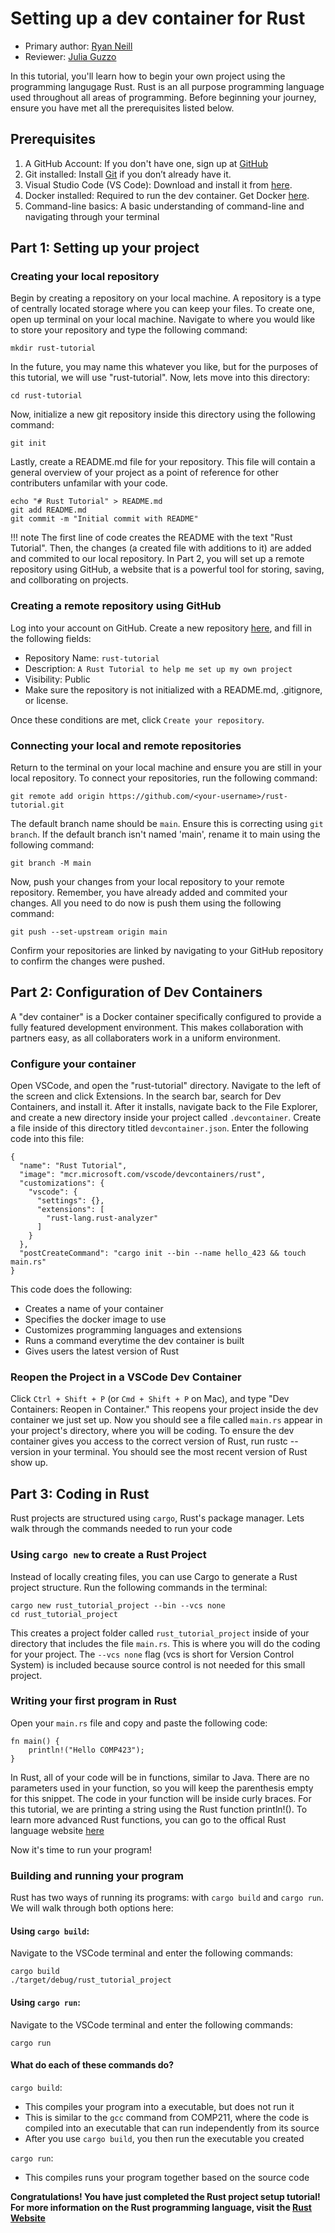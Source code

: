 # Setting up a dev container for Rust

* Primary author: [Ryan Neill](https://github.com/raneill26)
* Reviewer: [Julia Guzzo](https://github.com/jkguzzo)

In this tutorial, you'll learn how to begin your own project using the programming langugage Rust. Rust is an all purpose programming language used throughout all areas of programming. Before beginning your journey, ensure you have met all the prerequisites listed below.

## Prerequisites

1. A GitHub Account: If you don't have one, sign up at [GitHub](https://github.com)
2. Git installed: Install [Git](https://git-scm.com/book/en/v2/Getting-Started-Installing-Git) if you don’t already have it.
3. Visual Studio Code (VS Code): Download and install it from [here](https://code.visualstudio.com/).
4. Docker installed: Required to run the dev container. Get Docker [here](https://www.docker.com/products/docker-desktop/).
5. Command-line basics: A basic understanding of command-line and navigating through your terminal

## Part 1: Setting up your project
### Creating your local repository

Begin by creating a repository on your local machine. A repository is a type of centrally located storage where you can keep your files. To create one, open up terminal on your local machine. Navigate to where you would like to store your repository and type the following command:

```
mkdir rust-tutorial
```

In the future, you may name this whatever you like, but for the purposes of this tutorial, we will use "rust-tutorial". Now, lets move into this directory:

```
cd rust-tutorial
```

Now, initialize a new git repository inside this directory using the following command:

```
git init
```

Lastly, create a README.md file for your repository. This file will contain a general overview of your project as a point of reference for other contributers unfamilar with your code. 

```
echo "# Rust Tutorial" > README.md 
git add README.md
git commit -m "Initial commit with README"
```

!!! note 
    The first line of code creates the README with the text "Rust Tutorial". Then, the changes (a created file with additions to it) are added and commited to our local repository. In Part 2, you will set up a remote repository using GitHub, a website that is a powerful tool for storing, saving, and collborating on projects. 

### Creating a remote repository using GitHub

Log into your account on GitHub. Create a new repository [here](https://github.com/new), and fill in the following fields:

- Repository Name: ```rust-tutorial```
- Description: ```A Rust Tutorial to help me set up my own project```
- Visibility: Public
- Make sure the repository is not initialized with a README.md, .gitignore, or license. 

Once these conditions are met, click ```Create your repository```.

### Connecting your local and remote repositories
Return to the terminal on your local machine and ensure you are still in your local repository. To connect your repositories, run the following command:

```
git remote add origin https://github.com/<your-username>/rust-tutorial.git
```

The default branch name should be ```main```. Ensure this is correcting using ```git branch```. If the default branch isn't named 'main', rename it to main using the following command:

```
git branch -M main  
```

Now, push your changes from your local repository to your remote repository. Remember, you have already added and commited your changes. All you need to do now is push them using the following command: 

```
git push --set-upstream origin main
```

Confirm your repositories are linked by navigating to your GitHub repository to confirm the changes were pushed.

## Part 2: Configuration of Dev Containers
A "dev container" is a Docker container specifically configured to provide a fully featured development environment. This makes collaboration with partners easy, as all collaboraters work in a uniform environment. 

### Configure your container
Open VSCode, and open the "rust-tutorial" directory. Navigate to the left of the screen and click Extensions. In the search bar, search for Dev Containers, and install it. After it installs, navigate back to the File Explorer, and create a new directory inside your project called ```.devcontainer```. Create a file inside of this directory titled ```devcontainer.json```. Enter the following code into this file:

```
{
  "name": "Rust Tutorial",
  "image": "mcr.microsoft.com/vscode/devcontainers/rust",
  "customizations": {
    "vscode": {
      "settings": {},
      "extensions": [
        "rust-lang.rust-analyzer"
      ]
    }
  },
  "postCreateCommand": "cargo init --bin --name hello_423 && touch main.rs"
}
```

This code does the following: 

- Creates a name of your container
- Specifies the docker image to use
- Customizes programming languages and extensions
- Runs a command everytime the dev container is built
- Gives users the latest version of Rust

### Reopen the Project in a VSCode Dev Container
Click ```Ctrl + Shift + P``` (or ```Cmd + Shift + P``` on Mac), and type "Dev Containers: Reopen in Container." This reopens your project inside the dev container we just set up. Now you should see a file called ```main.rs``` appear in your project's directory, where you will be coding. To ensure the dev container gives you access to the correct version of Rust, run rustc --version in your terminal. You should see the most recent version of Rust show up.

## Part 3: Coding in Rust
Rust projects are structured using ```cargo```, Rust's package manager. Lets walk through the commands needed to run your code

### Using ```cargo new``` to create a Rust Project
Instead of locally creating files, you can use Cargo to generate a Rust project structure. Run the following commands in the terminal:

```
cargo new rust_tutorial_project --bin --vcs none  
cd rust_tutorial_project  
```

This creates a project folder called ```rust_tutorial_project``` inside of your directory that includes the file ```main.rs```. This is where you will do the coding for your project. The ```--vcs none``` flag (vcs is short for Version Control System) is included because source control is not needed for this small project. 

### Writing your first program in Rust
Open your ```main.rs``` file and copy and paste the following code:

```
fn main() {
    println!("Hello COMP423");
}
```

In Rust, all of your code will be in functions, similar to Java. There are no parameters used in your function, so you will keep the parenthesis empty for this snippet. The code in your function will be inside curly braces. For this tutorial, we are printing a string using the Rust function println!(). To learn more advanced Rust functions, you can go to the offical Rust language website [here](https://www.rust-lang.org/learn)

Now it's time to run your program!

### Building and running your program
Rust has two ways of running its programs: with ```cargo build``` and ```cargo run```. We will walk through both options here:

#### Using ```cargo build```:
Navigate to the VSCode terminal and enter the following commands:
```
cargo build
./target/debug/rust_tutorial_project  
```

#### Using ```cargo run```:
Navigate to the VSCode terminal and enter the following commands:
```
cargo run
```

#### What do each of these commands do?
```cargo build```:

- This compiles your program into a executable, but does not run it 
- This is similar to the ```gcc``` command from COMP211, where the code is compiled into an executable that can run independently from its source
- After you use ```cargo build```, you then run the executable you created

```cargo run```:

- This compiles runs your program together based on the source code
    
**Congratulations! You have just completed the Rust project setup tutorial! For more information on the Rust programming language, visit the [Rust Website](https://www.rust-lang.org/)**